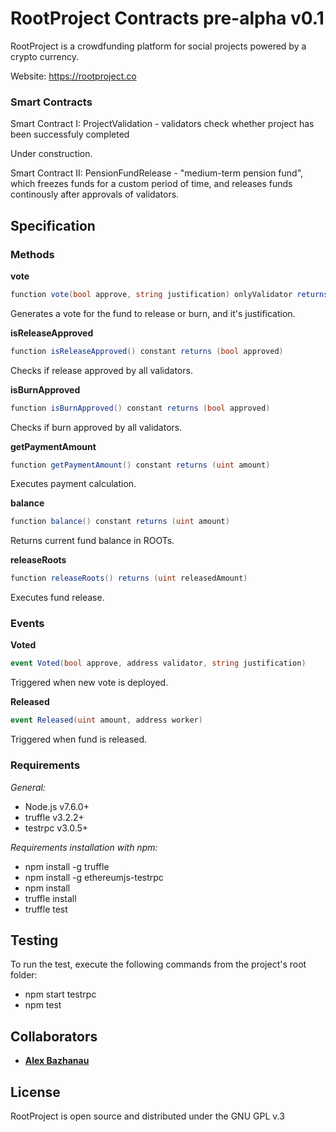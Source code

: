 # RootProject Contracts pre-alpha v0.1

RootProject is a crowdfunding platform for social projects powered by a crypto currency.

Website: https://rootproject.co

### Smart Contracts
Smart Contract I: ProjectValidation - validators check whether project has been successfuly completed

Under construction.

Smart Contract II: PensionFundRelease - "medium-term pension fund", which freezes funds for a custom period of time, and releases funds continously after approvals of validators.

## Specification

### Methods

**vote**
```cs
function vote(bool approve, string justification) onlyValidator returns (uint index)
```
Generates a vote for the fund to release or burn, and it's justification.



**isReleaseApproved**
```cs
function isReleaseApproved() constant returns (bool approved)
```
Checks if release approved by all validators.



**isBurnApproved**
```cs
function isBurnApproved() constant returns (bool approved)
```
Checks if burn approved by all validators.



**getPaymentAmount**
```cs
function getPaymentAmount() constant returns (uint amount)
```
Executes payment calculation.



**balance**
```cs
function balance() constant returns (uint amount)
```
Returns current fund balance in ROOTs.



**releaseRoots**
```cs
function releaseRoots() returns (uint releasedAmount)
```
Executes fund release.



### Events

**Voted**
```cs
event Voted(bool approve, address validator, string justification)
```
Triggered when new vote is deployed.



**Released**
```cs
event Released(uint amount, address worker)
```
Triggered when fund is released.



### Requirements

*General:*
* Node.js v7.6.0+
* truffle v3.2.2+
* testrpc v3.0.5+

*Requirements installation with npm:*
* npm install -g truffle
* npm install -g ethereumjs-testrpc
* npm install
* truffle install
* truffle test

## Testing

To run the test, execute the following commands from the project's root folder:
* npm start testrpc
* npm test

## Collaborators
* **[Alex Bazhanau](https://github.com/frostiq)**



## License

RootProject is open source and distributed under the GNU GPL v.3

